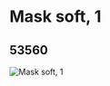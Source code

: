 # Mask soft, 1
## 53560
![Mask soft, 1](https://lc-www-live-s.legocdn.com/media/bricks/5/2/4294914.jpg)